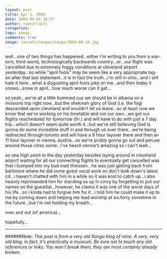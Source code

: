 ```yaml
---
layout: post
title: Apr 1, 2004
date: 2004-04-01 18:37
author: ryanstraits
categories:
tags: xanga
comments: true
image: /assets/images/xanga/2004-04-16.jpg
---
```

well...one of two things has happened...either i'm writing to you from a war-torn, third-world, technologically backwards country...or...our flight was cancelled due to extremely foggy conditions at cleveland airport yesterday...so while "april fools" may be seem like a very appropriate tag-on after that last statement...it is in fact the truth...i'm still in ohio...and i still hate it here...what a disgusting april fools joke on me...and then today it snows...snow in april...how much worse can it get...

<!-- break -->

so yeah...we're all a little bummed cuz we should be in albania on a missions trip right now...but the shekinah glory of God (i.e. the fog) descended upon cleveland and wouldn't let us leave...so at least now we know that we're working on his timetable and not our own...we got our flights rescheduled for tomorrow (fri.) and will have to do with just a 7 day trip...which doesn't seem quite worth it...but we're still believing God is gonna do some incredible stuff in and through us over there...we're being redirected through toronto and will have a 9 hour layover there and then an 11 hour layover in vienna, austria...so we're probly gonna go out and peruse around those cities some...i've heard vienna's amazing so i can't wait...

so one high point to the day yesterday besides laying around in cleveland airport waiting for all our connecting flights to eventually get cancelled was that i bumped into my bud matt thiessen...he was just getting back from baltimore where he did some guest vocal work on don't look down's latest cd...i haven't chatted with him in a while so it was kool to catch up...i also heavily reprimanded him for standing us up in cincy by forgetting to put our names on the guestlist...however, he claims it was one of the worst days of his life...so i kinda had to forgive him for it...i told him he could make it up to me by coming down and helping me lead worship at six:forty sometime in the future...but i'm not holding my breath...

over and out (of america)...

hopefully...

---

######*Note: This post is from a very old Xanga blog of mine. A very, very old blog. In fact, it's practically a museum. Be sure not to touch any old references or links. You won't break them, they are most certainly already broken.*